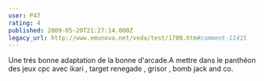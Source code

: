 ```yaml
---
user: P47
rating: 4
published: 2009-05-20T21:27:14.000Z
legacy_url: http://www.emunova.net/veda/test/1700.htm#comment-11415
---
```

Une trés bonne adaptation de la bonne d'arcade.A mettre dans le panthéon des jeux cpc avec ikari , target renegade , grisor , bomb jack and co.